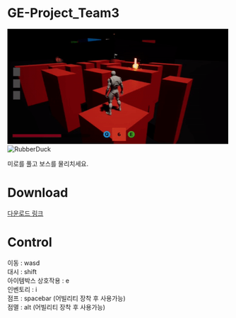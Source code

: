 # GE-Project_Team3

<img src="Image/1.gif" width="500px" height="260px" title="px(픽셀) 크기 설정" alt="RubberDuck"></img>
<img src="Image/2.gif" width="500px" height="260px" title="px(픽셀) 크기 설정" alt="RubberDuck"></img>

미로를 풀고 보스를 물리치세요.

# Download
[다운로드 링크](https://drive.google.com/file/d/1IId4Ihhj1zkCqFeQtAvk97L9VCSRXlDs/view)

# Control
이동 : wasd <br>
대시 : shift <br>
아이템박스 상호작용 : e <br>
인벤토리 : i <br>
점프 : spacebar (어빌리티 장착 후 사용가능) <br>
점멸 : alt (어빌리티 장착 후 사용가능) <br>
